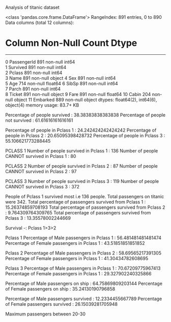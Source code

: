 Analysis of titanic dataset

<class 'pandas.core.frame.DataFrame'>
RangeIndex: 891 entries, 0 to 890
Data columns (total 12 columns):
 #   Column       Non-Null Count  Dtype  
---  ------       --------------  -----  
 0   PassengerId  891 non-null    int64  
 1   Survived     891 non-null    int64  
 2   Pclass       891 non-null    int64  
 3   Name         891 non-null    object 
 4   Sex          891 non-null    int64  
 5   Age          714 non-null    float64
 6   SibSp        891 non-null    int64  
 7   Parch        891 non-null    int64  
 8   Ticket       891 non-null    object 
 9   Fare         891 non-null    float64
 10  Cabin        204 non-null    object 
 11  Embarked     889 non-null    object 
dtypes: float64(2), int64(6), object(4)
memory usage: 83.7+ KB

Percentage of people survived : 38.38383838383838
Percentage of people not survived : 61.61616161616161

Percentage of people in Pclass 1 : 24.242424242424242
Percentage of people in Pclass 2 : 20.65095398428732
Percentage of people in Pclass 3 : 55.106621773288445


PCLASS 1
Number of people survived in Pclass 1 : 136
Number of people CANNOT survived in Pclass 1 : 80

PCLASS 2
Number of people survived in Pclass 2 : 87
Number of people CANNOT survived in Pclass 2 : 97

PCLASS 3
Number of people survived in Pclass 3 : 119
Number of people CANNOT survived in Pclass 3 : 372


People of Pclass 1 survived most i.e 136 people. Total passengers on titanic were 342.
Total percentage of passengers survived from Pclass 1 : 15.26374859708193
Total percentage of passengers survived from Pclass 2 : 9.764309764309765
Total percentage of passengers survived from Pclass 3 : 13.35578002244669

Survival -: Pclass 1>3>2



Pclass 1
Percentage of Male passengers in Pclass 1 : 56.481481481481474
Percentage of Female passengers in Pclass 1 : 43.51851851851852

Pclass 2
Percentage of Male passengers in Pclass 2 : 58.69565217391305
Percentage of Female passengers in Pclass 1 : 41.30434782608695

Pclass 3
Percentage of Male passengers in Pclass 1 : 70.67209775967413
Percentage of Female passengers in Pclass 1 : 29.327902240325866




Percentage of Male passengers on ship : 64.75869809203144
Percentage of Female passengers on ship : 35.24130190796858

Percentage of Male passengers survived : 12.2334455667789
Percentage of Female passengers survived : 26.15039281705948


Maximum passengers between 20-30